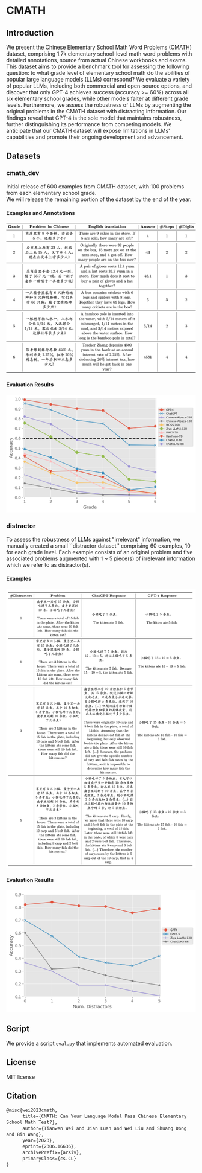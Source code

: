 # CMATH
## Introduction
We present the Chinese Elementary School Math Word Problems (CMATH) dataset, comprising 1.7k elementary school-level math word problems with detailed annotations, source from actual Chinese workbooks and exams. This dataset aims to provide a benchmark tool for assessing the following question: to what grade level of elementary school math do the abilities of popular large language models (LLMs) correspond? We evaluate a variety of popular LLMs, including both commercial and open-source options, and discover that only GPT-4 achieves success (accuracy >= 60%) across all six elementary school grades, while other models falter at different grade levels.
Furthermore, we assess the robustness of LLMs by augmenting the original problems in the CMATH dataset with distracting information. Our findings reveal that GPT-4 is the sole model that maintains robustness, further distinguishing its performance from competing models. We anticipate that our CMATH dataset will expose limitations in LLMs' capabilities and promote their ongoing development and advancement.

## Datasets
### cmath_dev
Initial release of 600 examples from CMATH dataset, with 100 problems from each elementary school grade.  
We will release the remaining portion of the dataset by the end of the year.
#### Examples and Annotations
![Examples](assets/example1.png)

#### Evaluation Results
![Model Performance](assets/plot1.png)

### distractor
To assess the robustness of LLMs against "irrelevant" information, we manually created a small ``distractor dataset'' comprising 60 examples, 10 for each grade level. Each example consists of an original problem and five associated problems augmented with 1 ~ 5 piece(s) of irrelevant information which we refer to as distractor(s). 

#### Examples
![Examples](assets/example2.png)

#### Evaluation Results
![Model Performance](assets/plot2.png)

## Script
We provide a script `eval.py` that implements automated evaluation.

## License
MIT license

## Citation
```
@misc{wei2023cmath,
      title={CMATH: Can Your Language Model Pass Chinese Elementary School Math Test?}, 
      author={Tianwen Wei and Jian Luan and Wei Liu and Shuang Dong and Bin Wang},
      year={2023},
      eprint={2306.16636},
      archivePrefix={arXiv},
      primaryClass={cs.CL}
}
```